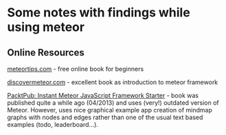 # Some notes with findings while using meteor

## Online Resources

[meteortips.com](http://meteortips.com) - free online book for beginners

[discovermeteor.com](http://discovermeteor.com) - excellent book as introduction to meteor framework

[PacktPub: Instant Meteor JavaScript Framework Starter](https://www.packtpub.com/web-development/instant-meteor-javascript-framework-starter-instant) - book was published quite a while ago (04/2013) and uses (very!) outdated version of Meteor. However, uses nice graphical example app creation of mindmap graphs with nodes and edges rather than one of the usual text based examples (todo, leaderboard...).


